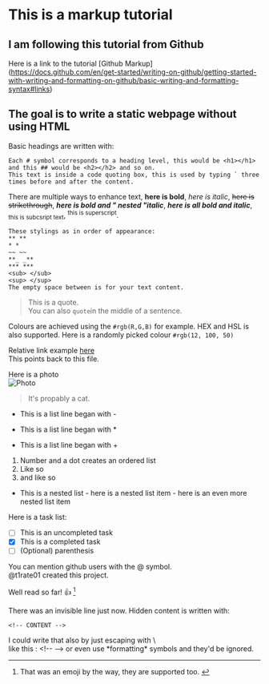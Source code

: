 # This is a markup tutorial  
## I am following this tutorial from Github  
Here is a link to the tutorial [Github Markup]  (https://docs.github.com/en/get-started/writing-on-github/getting-started-with-writing-and-formatting-on-github/basic-writing-and-formatting-syntax#links) 

## The goal is to write a static webpage without using HTML  
    
Basic headings are written with:  
```
Each # symbol corresponds to a heading level, this would be <h1></h1> 
and this ## would be <h2></h2> and so on.  
This text is inside a code quoting box, this is used by typing ` three times before and after the content.
```
  
There are multiple ways to enhance text, **here is bold**, *here is italic*, ~~here is strikethrough~~, **_here is bold and " nested "italic_**, ***here is all bold and italic***, <sub>this is subcsript text</sub>, <sup>this is superscript</sup>.  

```
These stylings as in order of appearance:  
** ** 
* *  
~~ ~~  
**_ _**  
*** ***  
<sub> </sub>  
<sup> </sup>  
The empty space between is for your text content.
```
  
> This is a quote.  
You can also `quote`in the middle of a sentence.

Colours are achieved using the `#rgb(R,G,B)` for example. HEX and HSL is also supported. Here is a randomly picked colour `#rgb(12, 100, 50)`  
  
Relative link example [here](/index.md)  
This points back to this file.

Here is a photo  
![Photo](https://www.japantimes.co.jp/wp-content/uploads/2020/06/np_file_17403-200x200.jpeg)  
> It's propably a cat.

- This is a list line began with -
* This is a list line began with * 
+ This is a list line began with +

1. Number and a dot creates an ordered list  
2. Like so  
3. and like so  
  
* This is a nested list
         - here is a nested list item
                    - here is an even more nested list item
  
Here is a task list:
- [ ] This is an uncompleted task
- [x] This is a completed task
- [ ] \(Optional) parenthesis
  
You can mention github users with the @ symbol.   
@t1rate01 created this project.
  
Well read so far! :+1:  [^1] 

[^1]: That was an emoji by the way, they are supported too. [^2]  
[^2]: That was a footnote  
  
<!-- This line is invisible -->
  
There was an invisible line just now. Hidden content is written with: 
``` 
<!-- CONTENT -->
```

I could write that also by just escaping with \   
like this : <\!-- --> or even use \*formatting\* symbols and they'd be ignored.  
  

  




